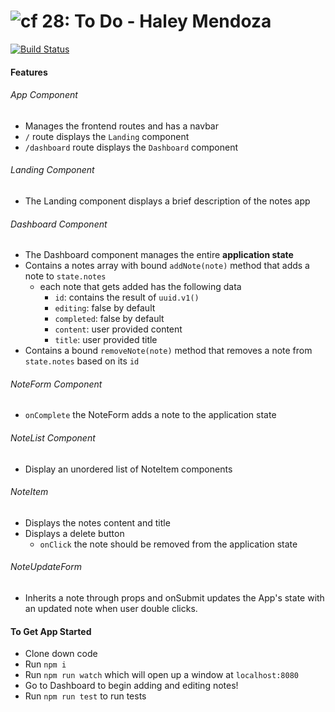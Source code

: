![cf](http://i.imgur.com/7v5ASc8.png) 28: To Do - Haley Mendoza
===

[![Build Status](https://travis-ci.com/hjmendoza/28-routing-and-testing.svg?branch=master)](https://travis-ci.com/hjmendoza/28-routing-and-testing)


#### Features
###### App Component
* Manages the frontend routes and has a navbar
* `/` route displays the `Landing` component
* `/dashboard` route displays the `Dashboard` component

###### Landing Component
* The Landing component displays a brief description of the notes app

###### Dashboard Component 
* The Dashboard component manages the entire **application state**
* Contains a notes array with bound `addNote(note)` method that adds a note to `state.notes`
  * each note that gets added has the following data
    * `id`: contains the result of `uuid.v1()`
    * `editing`: false by default
    * `completed`: false by default
    * `content`: user provided content
    * `title`: user provided title
* Contains a bound `removeNote(note)` method that removes a note from `state.notes` based on its `id`

###### NoteForm Component
* `onComplete` the NoteForm adds a note to the application state

###### NoteList Component 
* Display an unordered list of NoteItem components

###### NoteItem
* Displays the notes content and title
* Displays a delete button
  * `onClick` the note should be removed from the application state

###### NoteUpdateForm 
* Inherits a note through props and onSubmit updates the App's state with an updated note when user double clicks. 


#### To Get App Started
* Clone down code
* Run `npm i`
* Run `npm run watch` which will open up a window at `localhost:8080`
* Go to Dashboard to begin adding and editing notes!
* Run `npm run test` to run tests